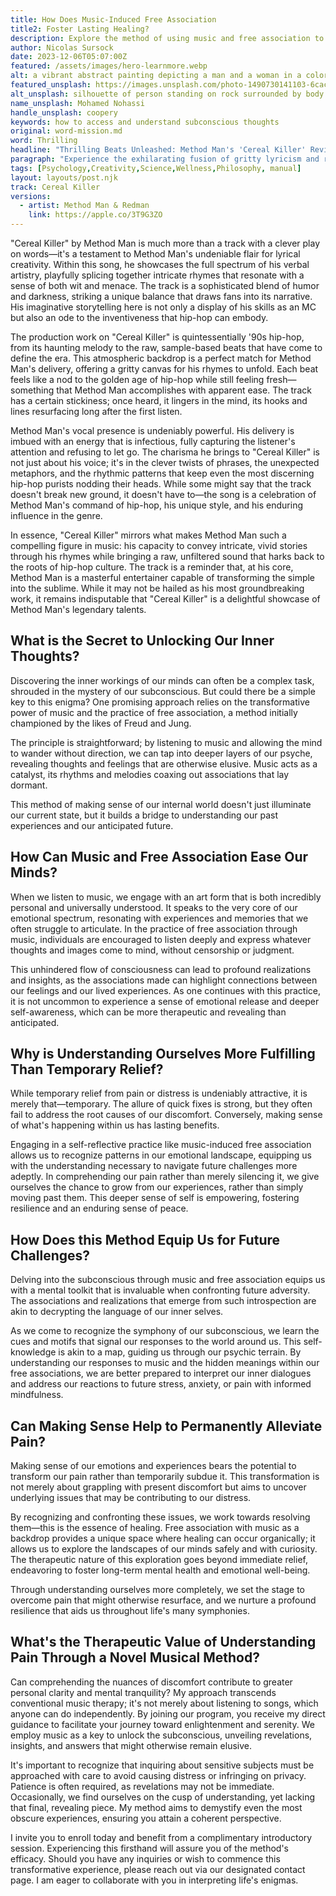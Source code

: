 ```yaml
---
title: How Does Music-Induced Free Association 
title2: Foster Lasting Healing?
description: Explore the method of using music and free association to unearth and understand subconscious thoughts for enduring emotional healing.
author: Nicolas Sursock
date: 2023-12-06T05:07:00Z
featured: /assets/images/hero-learnmore.webp
alt: a vibrant abstract painting depicting a man and a woman in a colorful composition
featured_unsplash: https://images.unsplash.com/photo-1490730141103-6cac27aaab94?q=80&auto=format&fit=crop&ixlib=rb-4.0.3&ixid=M3wxMjA3fDB8MHxwaG90by1wYWdlfHx8fGVufDB8fHx8fA%3D%3D
alt_unsplash: silhouette of person standing on rock surrounded by body of water
name_unsplash: Mohamed Nohassi
handle_unsplash: coopery
keywords: how to access and understand subconscious thoughts
original: word-mission.md
word: Thrilling
headline: "Thrilling Beats Unleashed: Method Man's 'Cereal Killer' Revives Hardcore Hip-Hop!"
paragraph: "Experience the exhilarating fusion of gritty lyricism and raw energy as Method Man's 'Cereal Killer' redefines the soundtrack of the streets."
tags: [Psychology,Creativity,Science,Wellness,Philosophy, manual]
layout: layouts/post.njk
track: Cereal Killer
versions:
  - artist: Method Man & Redman
    link: https://apple.co/3T9G3ZO
---
```


"Cereal Killer" by Method Man is much more than a track with a clever play on words—it's a testament to Method Man's undeniable flair for lyrical creativity. Within this song, he showcases the full spectrum of his verbal artistry, playfully splicing together intricate rhymes that resonate with a sense of both wit and menace. The track is a sophisticated blend of humor and darkness, striking a unique balance that draws fans into its narrative. His imaginative storytelling here is not only a display of his skills as an MC but also an ode to the inventiveness that hip-hop can embody.

The production work on "Cereal Killer" is quintessentially '90s hip-hop, from its haunting melody to the raw, sample-based beats that have come to define the era. This atmospheric backdrop is a perfect match for Method Man's delivery, offering a gritty canvas for his rhymes to unfold. Each beat feels like a nod to the golden age of hip-hop while still feeling fresh—something that Method Man accomplishes with apparent ease. The track has a certain stickiness; once heard, it lingers in the mind, its hooks and lines resurfacing long after the first listen.

Method Man's vocal presence is undeniably powerful. His delivery is imbued with an energy that is infectious, fully capturing the listener's attention and refusing to let go. The charisma he brings to "Cereal Killer" is not just about his voice; it's in the clever twists of phrases, the unexpected metaphors, and the rhythmic patterns that keep even the most discerning hip-hop purists nodding their heads. While some might say that the track doesn't break new ground, it doesn't have to—the song is a celebration of Method Man's command of hip-hop, his unique style, and his enduring influence in the genre.

In essence, "Cereal Killer" mirrors what makes Method Man such a compelling figure in music: his capacity to convey intricate, vivid stories through his rhymes while bringing a raw, unfiltered sound that harks back to the roots of hip-hop culture. The track is a reminder that, at his core, Method Man is a masterful entertainer capable of transforming the simple into the sublime. While it may not be hailed as his most groundbreaking work, it remains indisputable that "Cereal Killer" is a delightful showcase of Method Man's legendary talents.

## What is the Secret to Unlocking Our Inner Thoughts?

Discovering the inner workings of our minds can often be a complex task, shrouded in the mystery of our subconscious. But could there be a simple key to this enigma? One promising approach relies on the transformative power of music and the practice of free association, a method initially championed by the likes of Freud and Jung. 

The principle is straightforward; by listening to music and allowing the mind to wander without direction, we can tap into deeper layers of our psyche, revealing thoughts and feelings that are otherwise elusive. Music acts as a catalyst, its rhythms and melodies coaxing out associations that lay dormant. 

This method of making sense of our internal world doesn't just illuminate our current state, but it builds a bridge to understanding our past experiences and our anticipated future.

## How Can Music and Free Association Ease Our Minds?

When we listen to music, we engage with an art form that is both incredibly personal and universally understood. It speaks to the very core of our emotional spectrum, resonating with experiences and memories that we often struggle to articulate. In the practice of free association through music, individuals are encouraged to listen deeply and express whatever thoughts and images come to mind, without censorship or judgment. 

This unhindered flow of consciousness can lead to profound realizations and insights, as the associations made can highlight connections between our feelings and our lived experiences. As one continues with this practice, it is not uncommon to experience a sense of emotional release and deeper self-awareness, which can be more therapeutic and revealing than anticipated.

## Why is Understanding Ourselves More Fulfilling Than Temporary Relief?

While temporary relief from pain or distress is undeniably attractive, it is merely that—temporary. The allure of quick fixes is strong, but they often fail to address the root causes of our discomfort. Conversely, making sense of what's happening within us has lasting benefits. 

Engaging in a self-reflective practice like music-induced free association allows us to recognize patterns in our emotional landscape, equipping us with the understanding necessary to navigate future challenges more adeptly. In comprehending our pain rather than merely silencing it, we give ourselves the chance to grow from our experiences, rather than simply moving past them. This deeper sense of self is empowering, fostering resilience and an enduring sense of peace.

## How Does this Method Equip Us for Future Challenges?

Delving into the subconscious through music and free association equips us with a mental toolkit that is invaluable when confronting future adversity. The associations and realizations that emerge from such introspection are akin to decrypting the language of our inner selves. 

As we come to recognize the symphony of our subconscious, we learn the cues and motifs that signal our responses to the world around us. This self-knowledge is akin to a map, guiding us through our psychic terrain. By understanding our responses to music and the hidden meanings within our free associations, we are better prepared to interpret our inner dialogues and address our reactions to future stress, anxiety, or pain with informed mindfulness.

## Can Making Sense Help to Permanently Alleviate Pain?

Making sense of our emotions and experiences bears the potential to transform our pain rather than temporarily subdue it. This transformation is not merely about grappling with present discomfort but aims to uncover underlying issues that may be contributing to our distress. 

By recognizing and confronting these issues, we work towards resolving them—this is the essence of healing. Free association with music as a backdrop provides a unique space where healing can occur organically; it allows us to explore the landscapes of our minds safely and with curiosity. The therapeutic nature of this exploration goes beyond immediate relief, endeavoring to foster long-term mental health and emotional well-being. 

Through understanding ourselves more completely, we set the stage to overcome pain that might otherwise resurface, and we nurture a profound resilience that aids us throughout life's many symphonies.

## What's the Therapeutic Value of Understanding Pain Through a Novel Musical Method?

Can comprehending the nuances of discomfort contribute to greater personal clarity and mental tranquility? My approach transcends conventional music therapy; it's not merely about listening to songs, which anyone can do independently. By joining our program, you receive my direct guidance to facilitate your journey toward enlightenment and serenity. We employ music as a key to unlock the subconscious, unveiling revelations, insights, and answers that might otherwise remain elusive.

It's important to recognize that inquiring about sensitive subjects must be approached with care to avoid causing distress or infringing on privacy. Patience is often required, as revelations may not be immediate. Occasionally, we find ourselves on the cusp of understanding, yet lacking that final, revealing piece. My method aims to demystify even the most obscure experiences, ensuring you attain a coherent perspective.

I invite you to enroll today and benefit from a complimentary introductory session. Experiencing this firsthand will assure you of the method's efficacy. Should you have any inquiries or wish to commence this transformative experience, please reach out via our designated contact page. I am eager to collaborate with you in interpreting life's enigmas.